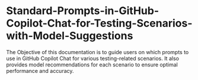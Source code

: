 # Standard-Prompts-in-GitHub-Copilot-Chat-for-Testing-Scenarios-with-Model-Suggestions
The Objective of this documentation is to guide users on which prompts to use in GitHub Copilot Chat for various testing-related scenarios. It also provides model recommendations for each scenario to ensure optimal performance and accuracy.
